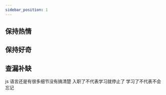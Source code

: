 ```yaml
---
sidebar_position: 1
---
```


## 保持热情

## 保持好奇

## 查漏补缺
 js 语言还是有很多细节没有搞清楚 入职了不代表学习就停止了 学习了不代表不会忘记





